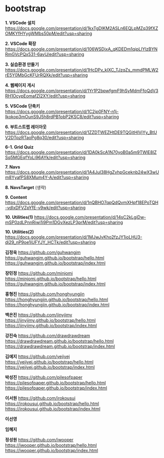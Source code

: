# bootstrap

**1. VSCode 설치**  
https://docs.google.com/presentation/d/1kxTgDIKM2ASLn6EQLpMZq39fXZOMKYfHYygWMbs50pM/edit?usp=sharing

**2. VSCode 확장**  
https://docs.google.com/presentation/d/106WSDjxA_qKDEDm1qipLIYlzBYNRmGVcPQx531-6avU/edit?usp=sharing

**3. 실습환경 만들기**  
https://docs.google.com/presentation/d/1HcDPv_klXC_TJzqZs_mmdPMLW2rE5Y0MbGcKFUrRQXk/edit?usp=sharing

**4. 웹페이지 게시**  
https://docs.google.com/presentation/d/1Yr1P2bpwfgmF9hSyMdmFfoQdV3RH1OcypEomafZI2XY/edit?usp=sharing

**5. VSCode 단축키**  
https://docs.google.com/presentation/d/1C2ip0FNY-n1j-Ikokop3mOunS9J5h8rdPB1obP2KSC8/edit?usp=sharing

**6. 부트스트랩 레이아웃**  
https://docs.google.com/presentation/d/1ZZDTWEZHtDE9TQGitHIVjYy_BtUV2DTpzRTaoPg8q30/edit?usp=sharing

**6-1. Grid Quiz**
https://docs.google.com/presentation/d/1DA0kScA1N70yoB0a5m9TWlE8lZSq5MGEqfYoLi96AYk/edit?usp=sharing

**7. Navs**
https://docs.google.com/presentation/d/1A4JuI38HgZvhpGceknb24wX3wUm8YyafPS8XMum4Y-A/edit?usp=sharing

**8. NavsTarget**
(생략)

**9. Content**
https://docs.google.com/presentation/d/1nQBHO7qpQdQvmXHpf18EPoTQH-vdlxDFVZpYfE-v9wk/edit?usp=sharing

**10. Utilities(1)**
https://docs.google.com/presentation/d/14sC2kLgiDw-mSP0zdLPnnRiwi1i9Pm1DGvXezLP3prM/edit?usp=sharing

**10. Utilities(2)**
https://docs.google.com/presentation/d/1MJwJvKho2fzJY1ioLHU3-di29_nP9oe1iUFYJY_HCTk/edit?usp=sharing
  
**김정욱**
https://github.com/guhwangjm  
https://guhwangjm.github.io/bootstrap/hello.html
https://guhwangjm.github.io/bootstrap/index.html

**장민정**
https://github.com/minjomi  
https://minjomi.github.io/bootstrap/hello.html
https://guhwangjm.github.io/bootstrap/index.html

**홍형진**
https://github.com/honghyungjin  
https://honghyungjin.github.io/bootstrap/hello.html
https://honghyungjin.github.io/bootstrap/index.html

**백은진**
https://github.com/jinyjimy  
https://jinyjimy.github.io/bootstrap/hello.html
https://jinyjimy.github.io/bootstrap/index.html

**강진숙**
https://github.com/drawdrawdream  
https://drawdrawdream.github.io/bootstrap/hello.html
https://drawdrawdream.github.io/bootstrap/index.html

**김예지**
https://github.com/yejiyej  
https://yejiyej.github.io/bootstrap/hello.html
https://yejiyej.github.io/bootstrap/index.html

**박성진**
https://github.com/pilesofpaper  
https://pilesofpaper.github.io/bootstrap/hello.html
https://pilesofpaper.github.io/bootstrap/index.html

**이서원**
https://github.com/irokousui  
https://irokousui.github.io/bootstrap/hello.html
https://irokousui.github.io/bootstrap/index.html

**이선영**

**임혜지**

**정성원**
https://github.com/iwooper  
https://iwooper.github.io/bootstrap/hello.html
https://iwooper.github.io/bootstrap/index.html

